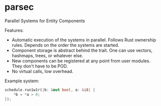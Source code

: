 # parsec
Parallel Systems for Entity Components

Features:
- Automatic execution of the systems in parallel. Follows Rust ownership rules. Depends on the order the systems are started.
- Component storage is abstract behind the trait. One can use vectors, hashmaps, trees, or whatever else.
- New components can be registered at any point from user modules. They don't have to be POD.
- No virtual calls, low overhead.

Example system:
```rust
schedule.run1w1r(|b: &mut bool, a: &i8| {
    *b = *a > 0;
});
```

